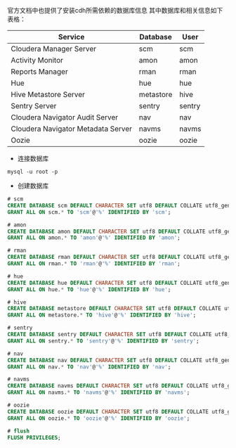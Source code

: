 官方文档中也提供了安装cdh所需依赖的数据库信息
其中数据库<database>和<user>相关信息如下表格：

| Service                            | Database  | User   |
| ---------------------------------- | --------- | ------ |
| Cloudera Manager Server            | scm       | scm    |
| Activity Monitor                   | amon      | amon   |
| Reports Manager                    | rman      | rman   |
| Hue                                | hue       | hue    |
| Hive Metastore Server              | metastore | hive   |
| Sentry Server                      | sentry    | sentry |
| Cloudera Navigator Audit Server    | nav       | nav    |
| Cloudera Navigator Metadata Server | navms     | navms  |
| Oozie                              | oozie     | oozie  |

- 连接数据库
```shell
mysql -u root -p
```
- 创建数据库
```sql
# scm
CREATE DATABASE scm DEFAULT CHARACTER SET utf8 DEFAULT COLLATE utf8_general_ci;
GRANT ALL ON scm.* TO 'scm'@'%' IDENTIFIED BY 'scm';

# amon
CREATE DATABASE amon DEFAULT CHARACTER SET utf8 DEFAULT COLLATE utf8_general_ci;
GRANT ALL ON amon.* TO 'amon'@'%' IDENTIFIED BY 'amon';

# rman
CREATE DATABASE rman DEFAULT CHARACTER SET utf8 DEFAULT COLLATE utf8_general_ci;
GRANT ALL ON rman.* TO 'rman'@'%' IDENTIFIED BY 'rman';

# hue
CREATE DATABASE hue DEFAULT CHARACTER SET utf8 DEFAULT COLLATE utf8_general_ci; 
GRANT ALL ON hue.* TO 'hue'@'%' IDENTIFIED BY 'hue';

# hive
CREATE DATABASE metastore DEFAULT CHARACTER SET utf8 DEFAULT COLLATE utf8_general_ci;
GRANT ALL ON metastore.* TO 'hive'@'%' IDENTIFIED BY 'hive';

# sentry
CREATE DATABASE sentry DEFAULT CHARACTER SET utf8 DEFAULT COLLATE utf8_general_ci;   
GRANT ALL ON sentry.* TO 'sentry'@'%' IDENTIFIED BY 'sentry';

# nav
CREATE DATABASE nav DEFAULT CHARACTER SET utf8 DEFAULT COLLATE utf8_general_ci;      
GRANT ALL ON nav.* TO 'nav'@'%' IDENTIFIED BY 'nav';

# navms
CREATE DATABASE navms DEFAULT CHARACTER SET utf8 DEFAULT COLLATE utf8_general_ci;
GRANT ALL ON navms.* TO 'navms'@'%' IDENTIFIED BY 'navms';

# oozie
CREATE DATABASE oozie DEFAULT CHARACTER SET utf8 DEFAULT COLLATE utf8_general_ci;
GRANT ALL ON oozie.* TO 'oozie'@'%' IDENTIFIED BY 'oozie';

# flush
FLUSH PRIVILEGES;
```